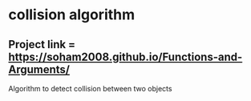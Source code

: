 # collision algorithm

## Project link = https://soham2008.github.io/Functions-and-Arguments/

Algorithm to detect collision between two objects
